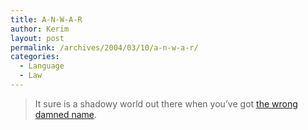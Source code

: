 ```yaml
---
title: A-N-W-A-R
author: Kerim
layout: post
permalink: /archives/2004/03/10/a-n-w-a-r/
categories:
  - Language
  - Law
---
```

> It sure is a shadowy world out there when you&#8217;ve got <a href="http://www.washtimesherald.com/articles/2004/03/06/news/news02.txt" onclick="_gaq.push(['_trackEvent', 'outbound-article', 'http://www.washtimesherald.com/articles/2004/03/06/news/news02.txt', 'the wrong damned name']);" >the wrong damned name</a>.

